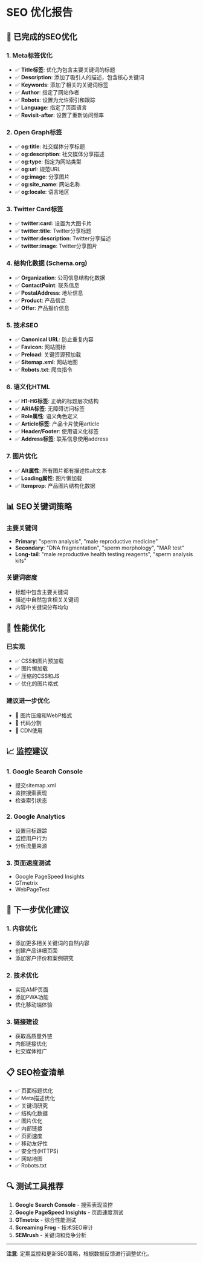 # SEO 优化报告

## 🎯 已完成的SEO优化

### 1. Meta标签优化
- ✅ **Title标签**: 优化为包含主要关键词的标题
- ✅ **Description**: 添加了吸引人的描述，包含核心关键词
- ✅ **Keywords**: 添加了相关的关键词标签
- ✅ **Author**: 指定了网站作者
- ✅ **Robots**: 设置为允许索引和跟踪
- ✅ **Language**: 指定了页面语言
- ✅ **Revisit-after**: 设置了重新访问频率

### 2. Open Graph标签
- ✅ **og:title**: 社交媒体分享标题
- ✅ **og:description**: 社交媒体分享描述
- ✅ **og:type**: 指定为网站类型
- ✅ **og:url**: 规范URL
- ✅ **og:image**: 分享图片
- ✅ **og:site_name**: 网站名称
- ✅ **og:locale**: 语言地区

### 3. Twitter Card标签
- ✅ **twitter:card**: 设置为大图卡片
- ✅ **twitter:title**: Twitter分享标题
- ✅ **twitter:description**: Twitter分享描述
- ✅ **twitter:image**: Twitter分享图片

### 4. 结构化数据 (Schema.org)
- ✅ **Organization**: 公司信息结构化数据
- ✅ **ContactPoint**: 联系信息
- ✅ **PostalAddress**: 地址信息
- ✅ **Product**: 产品信息
- ✅ **Offer**: 产品报价信息

### 5. 技术SEO
- ✅ **Canonical URL**: 防止重复内容
- ✅ **Favicon**: 网站图标
- ✅ **Preload**: 关键资源预加载
- ✅ **Sitemap.xml**: 网站地图
- ✅ **Robots.txt**: 爬虫指令

### 6. 语义化HTML
- ✅ **H1-H6标签**: 正确的标题层次结构
- ✅ **ARIA标签**: 无障碍访问标签
- ✅ **Role属性**: 语义角色定义
- ✅ **Article标签**: 产品卡片使用article
- ✅ **Header/Footer**: 使用语义化标签
- ✅ **Address标签**: 联系信息使用address

### 7. 图片优化
- ✅ **Alt属性**: 所有图片都有描述性alt文本
- ✅ **Loading属性**: 图片懒加载
- ✅ **Itemprop**: 产品图片结构化数据

## 📊 SEO关键词策略

### 主要关键词
- **Primary**: "sperm analysis", "male reproductive medicine"
- **Secondary**: "DNA fragmentation", "sperm morphology", "MAR test"
- **Long-tail**: "male reproductive health testing reagents", "sperm analysis kits"

### 关键词密度
- 标题中包含主要关键词
- 描述中自然包含相关关键词
- 内容中关键词分布均匀

## 🚀 性能优化

### 已实现
- ✅ CSS和图片预加载
- ✅ 图片懒加载
- ✅ 压缩的CSS和JS
- ✅ 优化的图片格式

### 建议进一步优化
- 🔄 图片压缩和WebP格式
- 🔄 代码分割
- 🔄 CDN使用

## 📈 监控建议

### 1. Google Search Console
- 提交sitemap.xml
- 监控搜索表现
- 检查索引状态

### 2. Google Analytics
- 设置目标跟踪
- 监控用户行为
- 分析流量来源

### 3. 页面速度测试
- Google PageSpeed Insights
- GTmetrix
- WebPageTest

## 🎯 下一步优化建议

### 1. 内容优化
- 添加更多相关关键词的自然内容
- 创建产品详细页面
- 添加客户评价和案例研究

### 2. 技术优化
- 实现AMP页面
- 添加PWA功能
- 优化移动端体验

### 3. 链接建设
- 获取高质量外链
- 内部链接优化
- 社交媒体推广

## 📋 SEO检查清单

- ✅ 页面标题优化
- ✅ Meta描述优化
- ✅ 关键词研究
- ✅ 结构化数据
- ✅ 图片优化
- ✅ 内部链接
- ✅ 页面速度
- ✅ 移动友好性
- ✅ 安全性(HTTPS)
- ✅ 网站地图
- ✅ Robots.txt

## 🔍 测试工具推荐

1. **Google Search Console** - 搜索表现监控
2. **Google PageSpeed Insights** - 页面速度测试
3. **GTmetrix** - 综合性能测试
4. **Screaming Frog** - 技术SEO审计
5. **SEMrush** - 关键词和竞争分析

---

**注意**: 定期监控和更新SEO策略，根据数据反馈进行调整优化。
